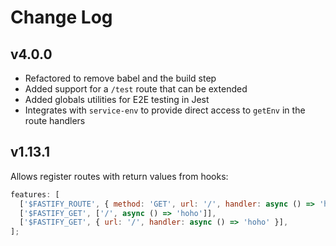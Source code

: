 # Change Log

## v4.0.0

- Refactored to remove babel and the build step
- Added support for a `/test` route that can be extended
- Added globals utilities for E2E testing in Jest
- Integrates with `service-env` to provide direct access to `getEnv` in the route handlers

## v1.13.1

Allows register routes with return values from hooks:

```js
features: [
  ['$FASTIFY_ROUTE', { method: 'GET', url: '/', handler: async () => 'hoho' }],
  ['$FASTIFY_GET', ['/', async () => 'hoho']],
  ['$FASTIFY_GET', { url: '/', handler: async () => 'hoho' }],
];
```
